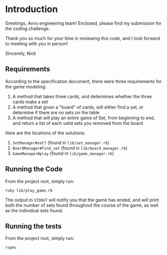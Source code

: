 # Introduction

Greetings, Avvo engineering team! Enclosed, please find my submission for the coding challenge.

Thank you so much for your time in reviewing this code, and I look forward to meeting with you in person!

Sincerely,
Nick

## Requirements

According to the specification document, there were three requirements for the game modeling:

1. A method that takes three cards, and determines whether the three cards make a set
2. A method that given a "board" of cards, will either find a set, or determine if there are no sets on the table
3. A method that will play an entire game of Set, from beginning to end, and return a list of each valid sets
you removed from the board

Here are the locations of the solutions:

1. `SetManager#set?` (found in `lib/set_manager.rb`)
2. `BoardManager#find_set` (found in `lib/board_manager.rb`)
3. `GameManager#play` (found in `lib/game_manager.rb`)

## Running the Code

From the project root, simply run:

`ruby lib/play_game.rb`

The output in `STDOUT` will notify you that the game has ended, and will print both the number of sets found throughout the course of the game, as well as the individual sets found.

## Running the tests

From the project root, simply run:

`rspec`

